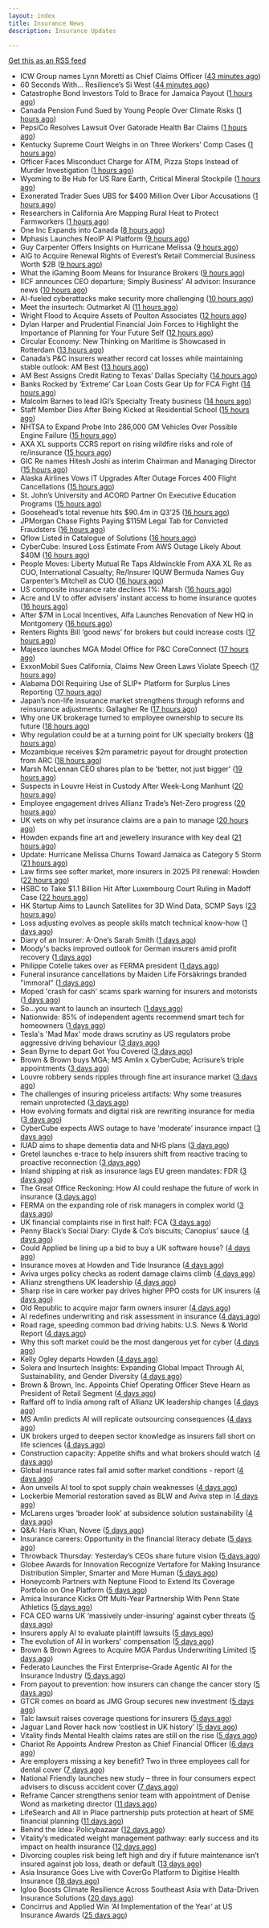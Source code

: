 ```yaml
---
layout: index
title: Insurance News
description: Insurance Updates

---
```


[Get this as an RSS feed](/insurance.rss)

<!-- news_marker starts -->
- ICW Group names Lynn Moretti as Chief Claims Officer ([43 minutes ago](https://www.reinsurancene.ws/icw-group-names-lynn-moretti-as-chief-claims-officer/))
- 60 Seconds With... Resilience’s Si West ([44 minutes ago](https://www.postonline.co.uk/technology/7958188/60-seconds-with-resiliences-si-west))
- Catastrophe Bond Investors Told to Brace for Jamaica Payout ([1 hours ago](https://www.insurancejournal.com/news/international/2025/10/28/845252.htm))
- Canada Pension Fund Sued by Young People Over Climate Risks ([1 hours ago](https://www.insurancejournal.com/news/international/2025/10/28/845248.htm))
- PepsiCo Resolves Lawsuit Over Gatorade Health Bar Claims ([1 hours ago](https://www.insurancejournal.com/news/national/2025/10/28/845295.htm))
- Kentucky Supreme Court Weighs in on Three Workers’ Comp Cases ([1 hours ago](https://www.insurancejournal.com/news/southeast/2025/10/28/845273.htm))
- Officer Faces Misconduct Charge for ATM, Pizza Stops Instead of Murder Investigation ([1 hours ago](https://www.insurancejournal.com/news/east/2025/10/28/845301.htm))
- Wyoming to Be Hub for US Rare Earth, Critical Mineral Stockpile ([1 hours ago](https://www.insurancejournal.com/news/west/2025/10/28/845237.htm))
- Exonerated Trader Sues UBS for $400 Million Over Libor Accusations ([1 hours ago](https://www.insurancejournal.com/news/east/2025/10/28/845298.htm))
- Researchers in California Are Mapping Rural Heat to Protect Farmworkers ([1 hours ago](https://www.insurancejournal.com/news/west/2025/10/28/845262.htm))
- One Inc Expands into Canada ([8 hours ago](https://insurance-edge.net/2025/10/27/one-inc-expands-into-canada/))
- Mphasis Launches NeoIP AI Platform ([9 hours ago](https://insurance-edge.net/2025/10/27/mphasis-launches-neoip-ai-platform/))
- Guy Carpenter Offers Insights on Hurricane Melissa ([9 hours ago](https://insurance-edge.net/2025/10/27/guy-carpenter-offers-insights-on-hurricane-melissa/))
- AIG to Acquire Renewal Rights of Everest’s Retail Commercial Business Worth $2B ([9 hours ago](https://www.insurancejournal.com/news/national/2025/10/27/845271.htm))
- What the iGaming Boom Means for Insurance Brokers ([9 hours ago](https://insurance-edge.net/2025/10/27/what-the-igaming-boom-means-for-insurance-brokers/))
- IICF announces CEO departure; Simply Business' AI advisor: Insurance news ([10 hours ago](https://www.dig-in.com/news/iicf-ceo-departure-simply-business-ai-advisor-insurance-news))
- AI-fueled cyberattacks make security more challenging ([10 hours ago](https://www.dig-in.com/news/ai-fueled-cyberattacks-make-security-more-challenging))
- Meet the insurtech: Outmarket AI ([11 hours ago](https://www.dig-in.com/news/meet-the-insurtech-outmarket-ai))
- Wright Flood to Acquire Assets of Poulton Associates ([12 hours ago](https://www.insurtechinsights.com/wright-flood-to-acquire-assets-of-poulton-associates/))
- Dylan Harper and Prudential Financial Join Forces to Highlight the Importance of Planning for Your Future Self ([12 hours ago](https://www.insurtechinsights.com/dylan-harper-and-prudential-financial-join-forces-to-highlight-the-importance-of-planning-for-your-future-self/))
- Circular Economy: New Thinking on Maritime is Showcased in Rotterdam ([13 hours ago](https://insurance-edge.net/2025/10/27/circular-economy-new-thinking-in-maritime-showcased-in-rotterdam/))
- Canada’s P&C insurers weather record cat losses while maintaining stable outlook: AM Best ([13 hours ago](https://www.reinsurancene.ws/canadas-pc-insurers-weather-record-cat-losses-while-maintaining-stable-outlook-am-best/))
- AM Best Assigns Credit Rating to Texas’ Dallas Specialty ([14 hours ago](https://www.insurancejournal.com/news/southcentral/2025/10/27/845254.htm))
- Banks Rocked by ‘Extreme’ Car Loan Costs Gear Up for FCA Fight ([14 hours ago](https://www.insurancejournal.com/news/international/2025/10/27/845244.htm))
- Malcolm Barnes to lead IGI’s Specialty Treaty business ([14 hours ago](https://www.reinsurancene.ws/malcolm-barnes-to-lead-igis-specialty-treaty-business/))
- Staff Member Dies After Being Kicked at Residential School ([15 hours ago](https://www.insurancejournal.com/news/east/2025/10/27/845241.htm))
- NHTSA to Expand Probe Into 286,000 GM Vehicles Over Possible Engine Failure ([15 hours ago](https://www.insurancejournal.com/news/national/2025/10/27/845235.htm))
- AXA XL supports CCRS report on rising wildfire risks and role of re/insurance ([15 hours ago](https://www.reinsurancene.ws/axa-xl-supports-ccrs-report-on-rising-wildfire-risks-and-role-of-re-insurance/))
- GIC Re names Hitesh Joshi as interim Chairman and Managing Director ([15 hours ago](https://www.reinsurancene.ws/gic-re-names-hitesh-joshi-as-interim-chairman-and-managing-director/))
- Alaska Airlines Vows IT Upgrades After Outage Forces 400 Flight Cancellations ([15 hours ago](https://www.insurancejournal.com/news/national/2025/10/27/845228.htm))
- St. John’s University and ACORD Partner On Executive Education Programs ([15 hours ago](https://www.insurancejournal.com/news/east/2025/10/27/845225.htm))
- Goosehead’s total revenue hits $90.4m in Q3’25 ([16 hours ago](https://www.reinsurancene.ws/gooseheads-total-revenue-hits-90-4m-in-q325/))
- JPMorgan Chase Fights Paying $115M Legal Tab for Convicted Fraudsters ([16 hours ago](https://www.insurancejournal.com/news/national/2025/10/27/845222.htm))
- Qflow Listed in Catalogue of Solutions ([16 hours ago](https://insurance-edge.net/2025/10/27/qflow-listed-in-catalogue-of-solutions/))
- CyberCube: Insured Loss Estimate From AWS Outage Likely About $40M ([16 hours ago](https://www.insurancejournal.com/news/national/2025/10/27/845197.htm))
- People Moves: Liberty Mutual Re Taps Aldwinckle From AXA XL Re as CUO, International Casualty; Re/Insurer IQUW Bermuda Names Guy Carpenter’s Mitchell as CUO ([16 hours ago](https://www.insurancejournal.com/news/international/2025/10/27/845210.htm))
- US composite insurance rate declines 1%: Marsh ([16 hours ago](https://www.reinsurancene.ws/us-composite-insurance-rate-declines-1-marsh/))
- Acre and LV to offer advisers’ instant access to home insurance quotes ([16 hours ago](https://ifamagazine.com/acre-and-lv-to-offer-advisers-instant-access-to-home-insurance-quotes/))
- After $7M in Local Incentives, Alfa Launches Renovation of New HQ in Montgomery ([16 hours ago](https://www.insurancejournal.com/news/southeast/2025/10/27/845205.htm))
- Renters Rights Bill ‘good news’ for brokers but could increase costs ([17 hours ago](https://www.postonline.co.uk/broker/7959282/renters-rights-bill-%E2%80%98good-news%E2%80%99-for-brokers-but-could-increase-costs))
- Majesco launches MGA Model Office for P&C CoreConnect ([17 hours ago](https://www.reinsurancene.ws/majesco-launches-mga-model-office-for-pc-coreconnect/))
- ExxonMobil Sues California, Claims New Green Laws Violate Speech ([17 hours ago](https://www.insurancejournal.com/news/west/2025/10/27/845201.htm))
- Alabama DOI Requiring Use of SLIP+ Platform for Surplus Lines Reporting ([17 hours ago](https://www.insurancejournal.com/news/southeast/2025/10/27/845196.htm))
- Japan’s non-life insurance market strengthens through reforms and reinsurance adjustments: Gallagher Re ([17 hours ago](https://www.reinsurancene.ws/japans-non-life-insurance-market-strengthens-through-reforms-and-reinsurance-adjustments-gallagher-re/))
- Why one UK brokerage turned to employee ownership to secure its future ([18 hours ago](https://www.insurancebusinessmag.com/uk/news/breaking-news/why-one-uk-brokerage-turned-to-employee-ownership-to-secure-its-future-554401.aspx))
- Why regulation could be at a turning point for UK specialty brokers ([18 hours ago](https://www.insurancebusinessmag.com/uk/news/breaking-news/why-regulation-could-be-at-a-turning-point-for-uk-specialty-brokers-554397.aspx))
- Mozambique receives $2m parametric payout for drought protection from ARC ([18 hours ago](https://www.reinsurancene.ws/mozambique-receives-2m-parametric-payout-for-drought-protection-from-arc/))
- Marsh McLennan CEO shares plan to be ‘better, not just bigger’ ([19 hours ago](https://www.postonline.co.uk/news/7959106/marsh-mclennan-ceo-shares-plan-to-be-%E2%80%98better-not-just-bigger%E2%80%99))
- Suspects in Louvre Heist in Custody After Week-Long Manhunt ([20 hours ago](https://www.insurancejournal.com/news/international/2025/10/27/845188.htm))
- Employee engagement drives Allianz Trade’s Net-Zero progress ([20 hours ago](https://www.postonline.co.uk/news/7959245/employee-engagement-drives-allianz-trade%E2%80%99s-net-zero-progress))
- UK vets on why pet insurance claims are a pain to manage ([20 hours ago](https://www.insurancebusinessmag.com/uk/news/breaking-news/uk-vets-on-why-pet-insurance-claims-are-a-pain-to-manage-554377.aspx))
- Howden expands fine art and jewellery insurance with key deal ([21 hours ago](https://www.insurancebusinessmag.com/uk/news/mergers-acquisitions/howden-expands-fine-art-and-jewellery-insurance-with-key-deal-554374.aspx))
- Update: Hurricane Melissa Churns Toward Jamaica as Category 5 Storm ([21 hours ago](https://www.insurancejournal.com/news/international/2025/10/27/845181.htm))
- Law firms see softer market, more insurers in 2025 PII renewal: Howden ([22 hours ago](https://www.insurancebusinessmag.com/uk/news/professional-liability/law-firms-see-softer-market-more-insurers-in-2025-pii-renewal-howden-554373.aspx))
- HSBC to Take $1.1 Billion Hit After Luxembourg Court Ruling in Madoff Case ([22 hours ago](https://www.insurancejournal.com/news/international/2025/10/27/845173.htm))
- HK Startup Aims to Launch Satellites for 3D Wind Data, SCMP Says ([23 hours ago](https://www.insurancejournal.com/news/international/2025/10/27/845169.htm))
- Loss adjusting evolves as people skills match technical know-how ([1 days ago](https://www.postonline.co.uk/claims/7959144/loss-adjusting-evolves-as-people-skills-match-technical-know-how))
- Diary of an Insurer: A-One’s Sarah Smith ([1 days ago](https://www.postonline.co.uk/broker/7958939/diary-of-an-insurer-a-one%E2%80%99s-sarah-smith))
- Moody's backs improved outlook for German insurers amid profit recovery ([1 days ago](https://www.insurancebusinessmag.com/uk/news/breaking-news/moodys-backs-improved-outlook-for-german-insurers-amid-profit-recovery-554334.aspx))
- Philippe Cotelle takes over as FERMA president ([1 days ago](https://www.insurancebusinessmag.com/uk/news/breaking-news/philippe-cotelle-takes-over-as-ferma-president-554332.aspx))
- Funeral insurance cancellations by Maiden Life Försäkrings branded "immoral" ([1 days ago](https://www.insurancebusinessmag.com/uk/news/breaking-news/funeral-insurance-cancellations-by-maiden-life-forsakrings-branded-immoral-554331.aspx))
- Moped 'crash for cash' scams spark warning for insurers and motorists ([1 days ago](https://www.insurancebusinessmag.com/uk/news/breaking-news/moped-crash-for-cash-scams-spark-warning-for-insurers-and-motorists-554330.aspx))
- So…you want to launch an insurtech ([1 days ago](https://www.dig-in.com/news/keys-to-launching-an-insurtech))
- Nationwide: 85% of independent agents recommend smart tech for homeowners ([1 days ago](https://www.dig-in.com/news/most-independent-agents-recommend-smart-home-tech))
- Tesla's 'Mad Max' mode draws scrutiny as US regulators probe aggressive driving behaviour ([3 days ago](https://www.insurancebusinessmag.com/uk/news/breaking-news/teslas-mad-max-mode-draws-scrutiny-as-us-regulators-probe-aggressive-driving-behaviour-554352.aspx))
- Sean Byrne to depart Got You Covered ([3 days ago](https://www.postonline.co.uk/people/7959273/sean-byrne-to-depart-got-you-covered))
- Brown & Brown buys MGA; MS Amlin x CyberCube; Acrisure’s triple appointments ([3 days ago](https://www.postonline.co.uk/news/7959255/brown-brown-buys-mga-ms-amlin-x-cybercube-acrisure%E2%80%99s-triple-appointments))
- Louvre robbery sends ripples through fine art insurance market ([3 days ago](https://www.postonline.co.uk/news/7959272/louvre-robbery-sends-ripples-through-fine-art-insurance-market))
- The challenges of insuring priceless artifacts: Why some treasures remain unprotected ([3 days ago](https://www.insurancebusinessmag.com/uk/news/breaking-news/the-challenges-of-insuring-priceless-artifacts-why-some-treasures-remain-unprotected-554203.aspx))
- How evolving formats and digital risk are rewriting insurance for media ([3 days ago](https://www.insurancebusinessmag.com/uk/news/breaking-news/how-evolving-formats-and-digital-risk-are-rewriting-insurance-for-media-554201.aspx))
- CyberCube expects AWS outage to have ‘moderate’ insurance impact ([3 days ago](https://www.postonline.co.uk/commercial/7959270/cybercube-expects-aws-outage-to-have-%E2%80%98moderate%E2%80%99-insurance-impact))
- IUAD aims to shape dementia data and NHS plans ([3 days ago](https://www.postonline.co.uk/people/7959113/iuad-aims-to-shape-dementia-data-and-nhs-plans))
- Gretel launches e-trace to help insurers shift from reactive tracing to proactive reconnection ([3 days ago](https://ifamagazine.com/gretel-launches-e-trace-to-help-insurers-shift-from-reactive-tracing-to-proactive-customer-reconnection/))
- Inland shipping at risk as insurance lags EU green mandates: FDR ([3 days ago](https://www.insurancebusinessmag.com/uk/news/marine/inland-shipping-at-risk-as-insurance-lags-eu-green-mandates-fdr-554183.aspx))
- The Great Office Reckoning: How AI could reshape the future of work in insurance ([3 days ago](https://www.insurancebusinessmag.com/uk/news/breaking-news/the-great-office-reckoning-how-ai-could-reshape-the-future-of-work-in-insurance-554182.aspx))
- FERMA on the expanding role of risk managers in complex world ([3 days ago](https://www.insurancebusinessmag.com/uk/news/breaking-news/ferma-on-the-expanding-role-of-risk-managers-in-complex-world-554179.aspx))
- UK financial complaints rise in first half: FCA ([3 days ago](https://www.insurancebusinessmag.com/uk/news/breaking-news/uk-financial-complaints-rise-in-first-half-fca-554177.aspx))
- Penny Black’s Social Diary: Clyde & Co’s biscuits; Canopius’ sauce ([4 days ago](https://www.postonline.co.uk/people/7959068/penny-black%E2%80%99s-social-diary-clyde-co%E2%80%99s-biscuits-canopius%E2%80%99-sauce))
- Could Applied be lining up a bid to buy a UK software house? ([4 days ago](https://www.postonline.co.uk/technology/7959222/could-applied-be-lining-up-a-bid-to-buy-a-uk-software-house))
- Insurance moves at Howden and Tide Insurance ([4 days ago](https://www.insurancebusinessmag.com/uk/news/breaking-news/insurance-moves-at-howden-and-tide-insurance-554138.aspx))
- Aviva urges policy checks as rodent damage claims climb ([4 days ago](https://www.insurancebusinessmag.com/uk/news/breaking-news/aviva-urges-policy-checks-as-rodent-damage-claims-climb-554137.aspx))
- Allianz strengthens UK leadership ([4 days ago](https://www.insurancebusinessmag.com/uk/news/breaking-news/allianz-strengthens-uk-leadership-554135.aspx))
- Sharp rise in care worker pay drives higher PPO costs for UK insurers ([4 days ago](https://www.insurancebusinessmag.com/uk/news/breaking-news/sharp-rise-in-care-worker-pay-drives-higher-ppo-costs-for-uk-insurers-554133.aspx))
- Old Republic to acquire major farm owners insurer ([4 days ago](https://www.dig-in.com/news/old-republic-to-acquire-everett-cash-mutual))
- AI redefines underwriting and risk assessment in insurance ([4 days ago](https://www.dig-in.com/opinion/ai-redefines-underwriting-and-risk-assessment-in-insurance))
- Road rage, speeding common bad driving habits: U.S. News & World Report ([4 days ago](https://www.dig-in.com/news/road-rage-speeding-bad-driving-habits-u-s-news-world-report))
- Why this soft market could be the most dangerous yet for cyber ([4 days ago](https://www.insurancebusinessmag.com/uk/news/cyber/why-this-soft-market-could-be-the-most-dangerous-yet-for-cyber-554099.aspx))
- Kelly Ogley departs Howden ([4 days ago](https://www.postonline.co.uk/broker/7959269/kelly-ogley-departs-howden))
- Solera and Insurtech Insights: Expanding Global Impact Through AI, Sustainability, and Gender Diversity ([4 days ago](https://www.insurtechinsights.com/solera-and-insurtech-insights-expanding-global-impact-through-ai-sustainability-and-gender-diversity/))
- Brown & Brown, Inc. Appoints Chief Operating Officer Steve Hearn as President of Retail Segment ([4 days ago](https://www.insurtechinsights.com/brown-brown-inc-appoints-chief-operating-officer-steve-hearn-as-president-of-retail-segment/))
- Raffard off to India among raft of Allianz UK leadership changes ([4 days ago](https://www.postonline.co.uk/news/7959266/raffard-off-to-india-among-raft-of-allianz-uk-leadership-changes))
- MS Amlin predicts AI will replicate outsourcing consequences ([4 days ago](https://www.postonline.co.uk/technology/7959262/ms-amlin-predicts-ai-will-replicate-outsourcing-consequences))
- UK brokers urged to deepen sector knowledge as insurers fall short on life sciences ([4 days ago](https://www.insurancebusinessmag.com/uk/news/breaking-news/uk-brokers-urged-to-deepen-sector-knowledge-as-insurers-fall-short-on-life-sciences-554028.aspx))
- Construction capacity: Appetite shifts and what brokers should watch ([4 days ago](https://www.insurancebusinessmag.com/uk/news/construction-engineering/construction-capacity-appetite-shifts-and-what-brokers-should-watch-554027.aspx))
- Global insurance rates fall amid softer market conditions - report ([4 days ago](https://www.insurancebusinessmag.com/uk/news/breaking-news/global-insurance-rates-fall-amid-softer-market-conditions--report-554021.aspx))
- Aon unveils AI tool to spot supply chain weaknesses ([4 days ago](https://www.insurancebusinessmag.com/uk/news/technology/aon-unveils-ai-tool-to-spot-supply-chain-weaknesses-554020.aspx))
- Lockerbie Memorial restoration saved as BLW and Aviva step in ([4 days ago](https://www.postonline.co.uk/broker/7959263/lockerbie-memorial-restoration-saved-as-blw-and-aviva-step-in))
- McLarens urges ‘broader look’ at subsidence solution sustainability ([4 days ago](https://www.postonline.co.uk/claims/7959239/mclarens-urges-%E2%80%98broader-look%E2%80%99-at-subsidence-solution-sustainability))
- Q&A: Haris Khan, Novee ([5 days ago](https://www.postonline.co.uk/technology/7958878/qa-haris-khan-novee))
- Insurance careers: Opportunity in the financial literacy debate ([5 days ago](https://www.postonline.co.uk/people/7959118/insurance-careers-opportunity-in-the-financial-literacy-debate))
- Throwback Thursday: Yesterday’s CEOs share future vision ([5 days ago](https://www.postonline.co.uk/people/7956773/throwback-thursday-yesterday%E2%80%99s-ceos-share-future-vision))
- Globee Awards for Innovation Recognize Vertafore for Making Insurance Distribution Simpler, Smarter and More Human ([5 days ago](https://www.insurtechinsights.com/globee-awards-for-innovation-recognize-vertafore-for-making-insurance-distribution-simpler-smarter-and-more-human/))
- Honeycomb Partners with Neptune Flood to Extend Its Coverage Portfolio on One Platform ([5 days ago](https://www.insurtechinsights.com/honeycomb-partners-with-neptune-flood-to-extend-its-coverage-portfolio-on-one-platform/))
- Amica Insurance Kicks Off Multi-Year Partnership With Penn State Athletics ([5 days ago](https://www.insurtechinsights.com/amica-insurance-kicks-off-multi-year-partnership-with-penn-state-athletics/))
- FCA CEO warns UK ‘massively under-insuring’ against cyber threats ([5 days ago](https://www.postonline.co.uk/regulation/7959264/fca-ceo-warns-uk-%E2%80%98massively-under-insuring%E2%80%99-against-cyber-threats))
- Insurers apply AI to evaluate plaintiff lawsuits ([5 days ago](https://www.dig-in.com/news/insurers-apply-ai-to-evaluate-plaintiff-lawsuits))
- The evolution of AI in workers' compensation ([5 days ago](https://www.dig-in.com/opinion/the-evolution-of-ai-in-workers-compensation))
- Brown & Brown Agrees to Acquire MGA Pardus Underwriting Limited ([5 days ago](https://www.insurtechinsights.com/brown-brown-agrees-to-acquire-mga-pardus-underwriting-limited/))
- Federato Launches the First Enterprise-Grade Agentic AI for the Insurance Industry ([5 days ago](https://www.insurtechinsights.com/federato-launches-the-first-enterprise-grade-agentic-ai-for-the-insurance-industry/))
- From payout to prevention: how insurers can change the cancer story ([5 days ago](https://ifamagazine.com/from-payout-to-prevention-how-insurers-can-change-the-cancer-story/))
- GTCR comes on board as JMG Group secures new investment ([5 days ago](https://www.postonline.co.uk/broker/7959250/gtcr-comes-on-board-as-jmg-group-secures-new-investment))
- Talc lawsuit raises coverage questions for insurers ([5 days ago](https://www.postonline.co.uk/commercial/7959251/talc-lawsuit-raises-coverage-questions-for-insurers))
- Jaguar Land Rover hack now ‘costliest in UK history’ ([5 days ago](https://www.postonline.co.uk/news/7959253/jaguar-land-rover-hack-now-%E2%80%98costliest-in-uk-history%E2%80%99))
- Vitality finds Mental Health claims rates are still on the rise ([5 days ago](https://ifamagazine.com/vitality-finds-mental-health-claims-rates-are-still-on-the-rise/))
- Chariot Re Appoints Andrew Preston as Chief Financial Officer ([6 days ago](https://www.insurtechinsights.com/chariot-re-appoints-andrew-preston-as-chief-financial-officer/))
- Are employers missing a key benefit? Two in three employees call for dental cover ([7 days ago](https://ifamagazine.com/are-employers-missing-a-key-benefit-two-in-three-employees-call-for-dental-cover/))
- National Friendly launches new study – three in four consumers expect advisers to discuss accident cover ([7 days ago](https://ifamagazine.com/national-friendly-launches-new-study-three-in-four-consumers-expect-advisers-to-discuss-accident-cover/))
- Reframe Cancer strengthens senior team with appointment of Denise Wond as marketing director ([11 days ago](https://ifamagazine.com/reframe-cancer-strengthens-senior-team-with-appointment-of-denise-wond-as-marketing-director/))
- LifeSearch and All in Place partnership puts protection at heart of SME financial planning ([11 days ago](https://ifamagazine.com/lifesearch-and-all-in-place-partnership-puts-protection-at-heart-of-sme-financial-planning/))
- Behind the Idea: Policybazaar ([12 days ago](https://thefintechtimes.com/behind-the-idea-policybazaar/))
- Vitality’s medicated weight management pathway: early success and its impact on health insurance ([12 days ago](https://ifamagazine.com/vitalitys-medicated-weight-management-pathway-early-success-and-its-impact-on-health-insurance/))
- Divorcing couples risk being left high and dry if future maintenance isn’t insured against job loss, death or default ([13 days ago](https://ifamagazine.com/divorcing-couples-risk-being-left-high-and-dry-if-future-maintenance-isnt-insured-against-job-loss-death-or-default/))
- Asia Insurance Goes Live with CoverGo Platform to Digitise Health Insurance ([18 days ago](https://thefintechtimes.com/asia-insurance-goes-live-with-covergo-platform-to-digitise-health-insurance/))
- Igloo Boosts Climate Resilience Across Southeast Asia with Data-Driven Insurance Solutions ([20 days ago](https://thefintechtimes.com/igloo-boosts-climate-resilience-across-southeast-asia-with-data-driven-insurance-solutions/))
- Concirrus and Applied Win ‘AI Implementation of the Year’ at US Insurance Awards ([25 days ago](https://thefintechtimes.com/concirrus-ai-cuts-aviation-underwriting-time-from-36-hours-to-minutes-for-applied-aviation/))

<!-- news_marker ends -->